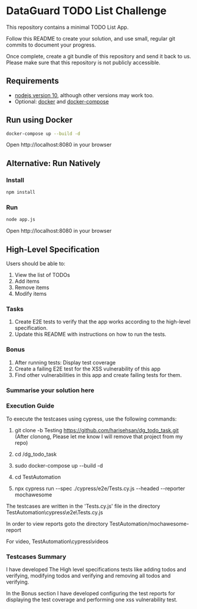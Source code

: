 # DataGuard TODO List Challenge

This repository contains a minimal TODO List App.

Follow this README to create your solution, and use small, regular git
commits to document your progress.

Once complete, create a git bundle of this repository and send it back
to us. Please make sure that this repository is not publicly accessible.

## Requirements

- [nodejs version 10](https://nodejs.org/), although other versions may
  work too.
- Optional: [docker](https://docs.docker.com/) and [docker-compose](https://docs.docker.com/compose/)

## Run using Docker

```sh
docker-compose up --build -d
```

Open http://localhost:8080 in your browser

## Alternative: Run Natively

### Install

```sh
npm install
```

### Run

```sh
node app.js
```

Open http://localhost:8080 in your browser

## High-Level Specification

Users should be able to:

1. View the list of TODOs
2. Add items
3. Remove items
4. Modify items

### Tasks

1. Create E2E tests to verify that the app works according to the
   high-level specification.
2. Update this README with instructions on how to run the tests.

### Bonus

1. After running tests: Display test coverage
2. Create a failing E2E test for the XSS vulnerability of this app
3. Find other vulnerabilities in this app and create failing tests for
   them.

### Summarise your solution here

### Execution Guide

To execute the testcases using cypress, use the following commands:

1) git clone -b Testing https://github.com/harisehsan/dg_todo_task.git (After clonong, Please let me know I will remove that project from my repo)

2) cd <Directory where project cloned>/dg_todo_task

3) sudo docker-compose up --build -d

4) cd TestAutomation

5) npx cypress run --spec ./cypress/e2e/Tests.cy.js --headed  --reporter mochawesome

The testcases are written in the 'Tests.cy.js' file in the directory TestAutomation\cypress\e2e\Tests.cy.js

In order to view reports goto the directory TestAutomation/mochawesome-report

For video, TestAutomation\cypress\videos

### Testcases Summary

I have developed The High level specifications tests like adding todos and verifying, modifying todos and verifying and removing all todos and verifying.

In the Bonus section I have developed configuring the test reports for displaying the test coverage and performing one xss vulnerability test.
